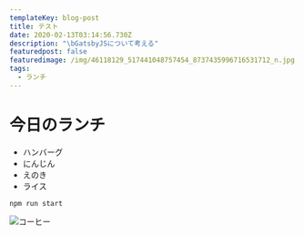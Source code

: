 ```yaml
---
templateKey: blog-post
title: テスト
date: 2020-02-13T03:14:56.730Z
description: "\bGatsbyJSについて考える"
featuredpost: false
featuredimage: /img/46118129_517441048757454_8737435996716531712_n.jpg
tags:
  - ランチ
---
```

# 今日のランチ

* ハンバーグ
* にんじん
* えのき
* ライス


```
npm run start
```

![コーヒー](/img/blog-index.jpg "コーヒーものむ")

